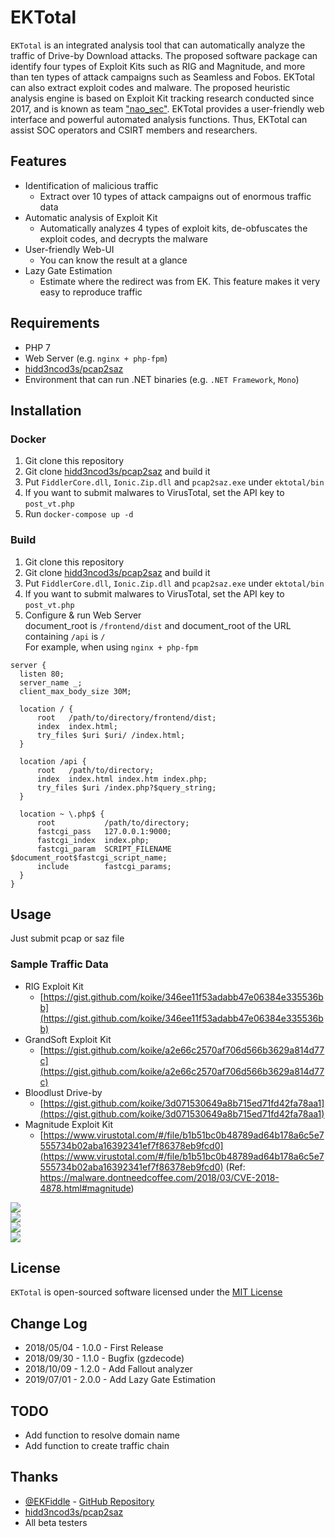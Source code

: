 # EKTotal
`EKTotal` is an integrated analysis tool that can automatically analyze the traffic of Drive-by Download attacks. The proposed software package can identify four types of Exploit Kits such as RIG and Magnitude, and more than ten types of attack campaigns such as Seamless and Fobos. EKTotal can also extract exploit codes and malware. The proposed heuristic analysis engine is based on Exploit Kit tracking research conducted since 2017, and is known as team ["nao_sec"](https://twitter.com/nao_sec). EKTotal provides a user-friendly web interface and powerful automated analysis functions. Thus, EKTotal can assist SOC operators and CSIRT members and researchers.

## Features
- Identification of malicious traffic
  - Extract over 10 types of attack campaigns out of enormous traffic data
- Automatic analysis of Exploit Kit
  - Automatically analyzes 4 types of exploit kits, de-obfuscates the exploit codes, and decrypts the malware
- User-friendly Web-UI
  - You can know the result at a glance
- Lazy Gate Estimation
  - Estimate where the redirect was from EK. This feature makes it very easy to reproduce traffic

## Requirements
- PHP 7
- Web Server (e.g. `nginx + php-fpm`)
- [hidd3ncod3s/pcap2saz](https://github.com/hidd3ncod3s/pcap2saz)
- Environment that can run .NET binaries (e.g. `.NET Framework`, `Mono`)

## Installation
### Docker
1. Git clone this repository
2. Git clone [hidd3ncod3s/pcap2saz](https://github.com/hidd3ncod3s/pcap2saz) and build it
3. Put `FiddlerCore.dll`, `Ionic.Zip.dll` and `pcap2saz.exe` under `ektotal/bin`
4. If you want to submit malwares to VirusTotal, set the API key to `post_vt.php`
5. Run `docker-compose up -d`

### Build
1. Git clone this repository
2. Git clone [hidd3ncod3s/pcap2saz](https://github.com/hidd3ncod3s/pcap2saz) and build it
3. Put `FiddlerCore.dll`, `Ionic.Zip.dll` and `pcap2saz.exe` under `ektotal/bin`
4. If you want to submit malwares to VirusTotal, set the API key to `post_vt.php`
5. Configure & run Web Server  
   document_root is `/frontend/dist` and document_root of the URL containing `/api` is `/`  
   For example, when using `nginx + php-fpm`

```
server {
  listen 80;
  server_name _;
  client_max_body_size 30M;

  location / {
      root   /path/to/directory/frontend/dist;
      index  index.html;
      try_files $uri $uri/ /index.html;
  }

  location /api {
      root   /path/to/directory;
      index  index.html index.htm index.php;
      try_files $uri /index.php?$query_string;
  }

  location ~ \.php$ {
      root           /path/to/directory;
      fastcgi_pass   127.0.0.1:9000;
      fastcgi_index  index.php;
      fastcgi_param  SCRIPT_FILENAME  $document_root$fastcgi_script_name;
      include        fastcgi_params;
  }
}
```

## Usage
Just submit pcap or saz file

### Sample Traffic Data
- RIG Exploit Kit
  - [https://gist.github.com/koike/346ee11f53adabb47e06384e335536bb](https://gist.github.com/koike/346ee11f53adabb47e06384e335536bb)
- GrandSoft Exploit Kit
  - [https://gist.github.com/koike/a2e66c2570af706d566b3629a814d77c](https://gist.github.com/koike/a2e66c2570af706d566b3629a814d77c)
- Bloodlust Drive-by
  - [https://gist.github.com/koike/3d071530649a8b715ed71fd42fa78aa1](https://gist.github.com/koike/3d071530649a8b715ed71fd42fa78aa1)
- Magnitude Exploit Kit
  - [https://www.virustotal.com/#/file/b1b51bc0b48789ad64b178a6c5e7555734b02aba16392341ef7f86378eb9fcd0](https://www.virustotal.com/#/file/b1b51bc0b48789ad64b178a6c5e7555734b02aba16392341ef7f86378eb9fcd0) (Ref: https://malware.dontneedcoffee.com/2018/03/CVE-2018-4878.html#magnitude)

![](https://i.imgur.com/j9qMVSe.png)  
![](https://i.imgur.com/9a0PHnN.png)  
![](https://i.imgur.com/gV2nlbm.png)  
![](https://i.imgur.com/RnOAxbo.png)

## License
`EKTotal` is open-sourced software licensed under the [MIT License](LICENSE)

## Change Log
- 2018/05/04 - 1.0.0 - First Release
- 2018/09/30 - 1.1.0 - Bugfix (gzdecode)
- 2018/10/09 - 1.2.0 - Add Fallout analyzer
- 2019/07/01 - 2.0.0 - Add Lazy Gate Estimation

## TODO
- Add function to resolve domain name
- Add function to create traffic chain

## Thanks
- [@EKFiddle](https://twitter.com/EKFiddle) - [GitHub Repository](https://github.com/malwareinfosec/EKFiddle)
- [hidd3ncod3s/pcap2saz](https://github.com/hidd3ncod3s/pcap2saz)
- All beta testers
